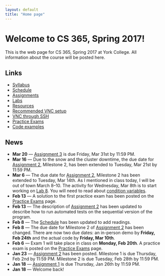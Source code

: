 ```yaml
---
layout: default
title: "Home page"
---
```


# Welcome to CS 365, Spring 2017!

This is the web page for CS 365, Spring 2017 at York College.  All information about the course will be posted here.

## Links

* [Syllabus](syllabus.html)
* [Schedule](schedule.html)
* [Assignments](assign/index.html)
* [Labs](labs/index.html)
* [Resources](resources.html)
* [Recommended VNC setup](vncSetup.html)
* [VNC through SSH](vncSshTunnel.html)
* [Practice Exams](practice/index.html)
* [Code examples](examples/index.html)

## News

* **Mar 20** &mdash; [Assignment 3](assign/assign03.html) is due Friday, Mar 31st by 11:59 PM.
* **Mar 16** &mdash; Due to the snow and the cluster downtime, the due date for [Assignment 2](assign/assign02.html), Milestone 2, has been extended to Tuesday, Mar 21st by 11:59 PM.
* **Mar 6** &mdash; The due date for [Assignment 2](assign/assign02.html), Milestone 2 has been extended to Tuesday, Mar 14th.  As I mentioned in class today, I will be out of town March 8&ndash;10.  The activity for Wednesday, Mar 8th is to start working on [Lab 8](labs/lab08.html).  You will need to read about [condition variables](lectures/lecture10.html).
* **Feb 13** &mdash; A solution to the first practice exam has been posted on the [Practice Exams](practice/index.html) page.
* **Feb 13** &mdash; The description of [Assignment 2](assign/assign02.html) has been updated to describe how to run automated tests on the sequential version of the program.
* **Feb 8** &mdash; The [Schedule](schedule.html) has been updated to add readings.
* **Feb 8** &mdash; The due date for Milestone 2 of [Assignment 2](assign/assign02.html) has been changed.  There are now two due dates: an in-person demo by **Friday, Feb 24th** and the actual code by **Friday, Mar 10th**.
* **Feb 6** &mdash; Exam 1 will take place in class on **Monday, Feb 20th**.  A practice exam is posted on the [Practice Exams](practice/index.html) page.
* **Jan 23** &mdash; [Assignment 2](assign/assign02.html) has been posted.  Milestone 1 is due Thursday, Feb 2nd by 11:59 PM.  Milestone 2 is due Tuesday, Feb 28th by 11:59 PM.
* **Jan 18** &mdash; [Assignment 1](assign/assign01.html) is due Thursday, Jan 26th by 11:59 PM.
* **Jan 18** &mdash; Welcome back!
